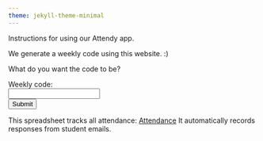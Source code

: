 ```yaml
---
theme: jekyll-theme-minimal
---
```


Instructions for using our Attendy app.

We generate a weekly code using this website. :)

What do you want the code to be?

<form action="/qr_code.php">
  Weekly code:<br>
  <input type="text"><br>
  <input type="submit" value="Submit">
</form>

This spreadsheet tracks all attendance: <a href='https://docs.google.com/spreadsheets/d/11_kqC3xLnkT3evQBfSx_L7TmtgzeszhXTkMx8hyZRxg/edit?usp=sharing'>Attendance</a>
It automatically records responses from student emails.

